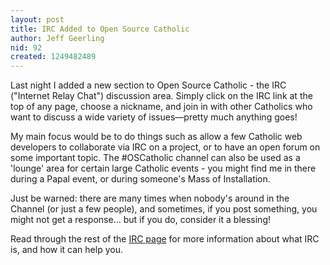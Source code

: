 ```yaml
---
layout: post
title: IRC Added to Open Source Catholic
author: Jeff Geerling
nid: 92
created: 1249482489
---
```

<p>Last night I added a new section to Open Source Catholic - the IRC (&quot;Internet Relay Chat&quot;) discussion area. Simply click on the IRC link at the top of any page, choose a nickname, and join in with other Catholics who want to discuss a wide variety of issues&mdash;pretty much anything goes!</p>
<p>My main focus would be to do things such as allow a few Catholic web developers to collaborate via IRC on a project, or to have an open forum on some important topic. The #OSCatholic channel can also be used as a 'lounge' area for certain large Catholic events - you might find me in there during a Papal event, or during someone's Mass of Installation.</p>
<p>Just be warned: there are many times when nobody's around in the Channel (or just a few people), and sometimes, if you post something, you might not get a response... but if you do, consider it a blessing!</p>
<p>Read through the rest of the <a href="/catholic-irc-chat-channel">IRC page</a> for more information about what IRC is, and how it can help you.</p>
